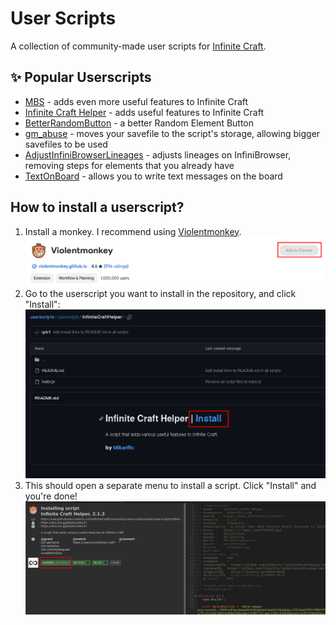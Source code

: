 # User Scripts

A collection of community-made user scripts for [Infinite Craft](https://neal.fun/infinite-craft).

## ✨ Popular Userscripts

- [MBS](userscripts/MBS) - adds even more useful features to Infinite Craft
- [Infinite Craft Helper](userscripts/InfiniteCraftHelper) - adds useful features to Infinite Craft
- [BetterRandomButton](userscripts/BetterRandomButton) - a better Random Element Button
- [gm_abuse](userscripts/gm_abuse) - moves your savefile to the script's storage, allowing bigger savefiles to be used
- [AdjustInfiniBrowserLineages](userscripts/AdjustInfiniBrowserLineages/) - adjusts lineages on InfiniBrowser, removing steps for elements that you already have
- [TextOnBoard](userscripts/TextOnBoard) - allows you to write text messages on the board

## How to install a userscript?

1. Install a monkey. I recommend using [Violentmonkey](https://violentmonkey.github.io/get-it/).
   ![Step 1](guide/1.png)
2. Go to the userscript you want to install in the repository, and click "Install":
   ![Step 2](guide/2.png)
3. This should open a separate menu to install a script. Click "Install" and you're done!
   ![Step 3](guide/3.png)
